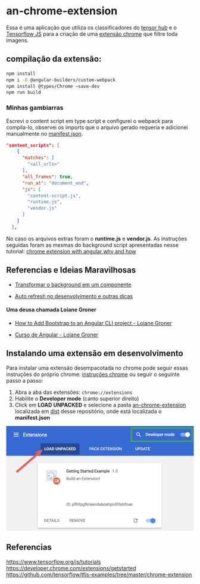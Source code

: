 # an-chrome-extension

Essa é uma aplicação que utiliza os classificadores do  [tensor hub](https://tfhub.dev/) e
o [Tensorflow JS](https://www.tensorflow.org/js) para a criação de uma
[extensão chrome](https://developer.chrome.com/extensions/getstarted) que filtre
toda imagens.

## compilação da extensão:  

```zsh
npm install
npm i -D @angular-builders/custom-webpack
npm install @types/Chrome –save-dev
npm run build
```



### Minhas gambiarras

Escrevi o content script em type script e configurei o webpack 
para compila-lo, observei os imports que o arquivo gerado requeria e
adicionei manualmente no [manifest.json](src/manifest.json).
```json
"content_scripts": [
    {
      "matches": [
        "<all_urls>"
      ],
      "all_frames": true,
      "run_at": "document_end",
      "js": [
        "content-script.js",
        "runtime.js",
        "vendor.js" 
      ]
    }
  ],
```
No caso os arquivos extras foram o __runtime.js__ e  __vendor.js__.
As instruções seguidas foram as mesmas do background script apresentadas
nesse tutorial: [chrome extension with angular why and how](https://medium.com/angular-in-depth/chrome-extension-with-angular-why-and-how-778200b87575)

## Referencias e Ideias Maravilhosas

- [Transformar o background em um componente](https://www.red-gate.com/simple-talk/dotnet/software-tools/developing-google-chrome-extension-using-angular-4/)

- [Auto refresh no desenvolvimento e outras dicas](https://medium.com/angular-in-depth/chrome-extension-with-angular-why-and-how-778200b87575)


#### Uma deusa chamada Loiane Groner
- [How to Add Bootstrap to an Angular CLI project - Loiane Groner](https://loiane.com/2017/08/how-to-add-bootstrap-to-an-angular-cli-project/#3-importing-the-css)

- [Curso de Angular - Loiane Groner](https://www.youtube.com/playlist?list=PLGxZ4Rq3BOBoSRcKWEdQACbUCNWLczg2G)


## Instalando uma extensão em desenvolvimento  
Para instalar uma extensão desempacotada no chrome pode seguir essas instruções do próprio chrome: [instruções chrome](https://developer.chrome.com/extensions/getstarted) ou seguir o seguinte passo a passo:  

1. Abra a aba das extensões: `chrome://extensions`
2. Habilite o __Developer mode__ (canto superior direito)
3. Click em __LOAD UNPACKED__ e selecione a pasta [an-chrome-extension](dist/an-chrome-extension) localizada em [dist](dist)  desse repositório, onde está localizada o __manifest.json__

![Foto de Auxilio](load_extension.png)


## Referencias
https://www.tensorflow.org/js/tutorials  
https://developer.chrome.com/extensions/getstarted  
https://github.com/tensorflow/tfjs-examples/tree/master/chrome-extension

